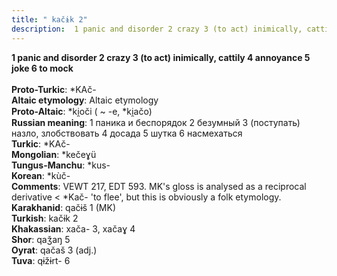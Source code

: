 ```yaml
---
title: " kačɨk 2"
description:  1 panic and disorder 2 crazy 3 (to act) inimically, cattily 4 annoyance 5 joke 6 to mock
---
```

<strong> 1 panic and disorder 2 crazy 3 (to act) inimically, cattily 4 annoyance 5 joke 6 to mock</strong><br><br>
<strong>Proto-Turkic</strong>:  *KAč-<br>
<strong>Altaic etymology</strong>:  Altaic etymology<br>
<strong> Proto-Altaic</strong>:  *ki̯oči ( ~ -e, *ki̯ačo)<br>
<strong>Russian meaning</strong>:  1 паника и беспорядок 2 безумный 3 (поступать) назло, злобствовать 4 досада 5 шутка 6 насмехаться<br>
<strong>Turkic</strong>:  *KAč-<br>
<strong>Mongolian</strong>:  *kečeɣü<br>
<strong>Tungus-Manchu</strong>:  *kus-<br>
<strong>Korean</strong>:  *kùč-<br>
<strong>Comments</strong>:  VEWT 217, EDT 593. MK's gloss is analysed as a reciprocal derivative < *Kač- 'to flee', but this is obviously a folk etymology.<br>
<strong>Karakhanid</strong>:  qačɨš 1 (MK)<br>
<strong>Turkish</strong>:  kačɨk 2<br>
<strong>Khakassian</strong>:  xača- 3, xačaɣ 4<br>
<strong>Shor</strong>:  qaǯaŋ 5<br>
<strong>Oyrat</strong>:  qačaš 3 (adj.)<br>
<strong>Tuva</strong>:  qɨžɨrt- 6<br>


